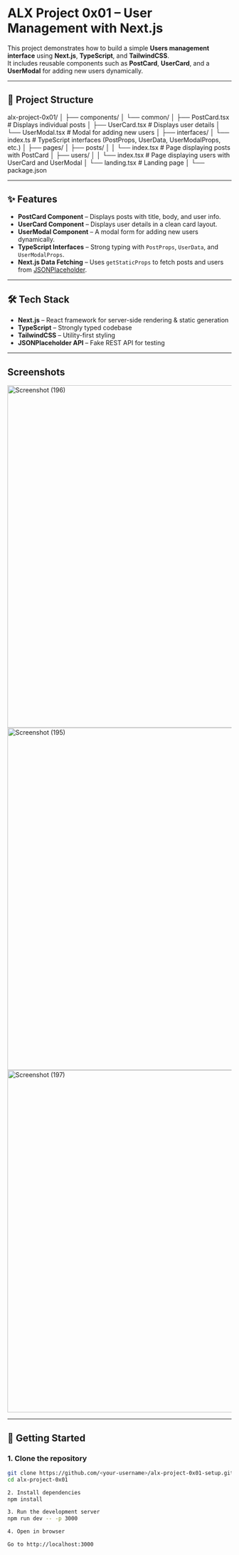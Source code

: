 # ALX Project 0x01 – User Management with Next.js

This project demonstrates how to build a simple **Users management interface** using **Next.js**, **TypeScript**, and **TailwindCSS**.  
It includes reusable components such as **PostCard**, **UserCard**, and a **UserModal** for adding new users dynamically.

---

## 📂 Project Structure

alx-project-0x01/
│
├── components/
│ └── common/
│ ├── PostCard.tsx # Displays individual posts
│ ├── UserCard.tsx # Displays user details
│ └── UserModal.tsx # Modal for adding new users
│
├── interfaces/
│ └── index.ts # TypeScript interfaces (PostProps, UserData, UserModalProps, etc.)
│
├── pages/
│ ├── posts/
│ │ └── index.tsx # Page displaying posts with PostCard
│ ├── users/
│ │ └── index.tsx # Page displaying users with UserCard and UserModal
│ └── landing.tsx # Landing page
│
└── package.json


---

## ✨ Features

- **PostCard Component** – Displays posts with title, body, and user info.  
- **UserCard Component** – Displays user details in a clean card layout.  
- **UserModal Component** – A modal form for adding new users dynamically.  
- **TypeScript Interfaces** – Strong typing with `PostProps`, `UserData`, and `UserModalProps`.  
- **Next.js Data Fetching** – Uses `getStaticProps` to fetch posts and users from [JSONPlaceholder](https://jsonplaceholder.typicode.com/).  

---

## 🛠️ Tech Stack

- **Next.js** – React framework for server-side rendering & static generation  
- **TypeScript** – Strongly typed codebase  
- **TailwindCSS** – Utility-first styling  
- **JSONPlaceholder API** – Fake REST API for testing  

---
## Screenshots 

<img width="1366" height="768" alt="Screenshot (196)" src="https://github.com/user-attachments/assets/a4fb10da-b1e8-4d66-82c5-e0b849af9863" />
<img width="1366" height="768" alt="Screenshot (195)" src="https://github.com/user-attachments/assets/4b365d02-4a81-4a7e-b34b-c6fd8154d2ef" />
<img width="1366" height="768" alt="Screenshot (197)" src="https://github.com/user-attachments/assets/d9f37453-b717-4bbf-8e2b-ecf1c9807576" />

---

## 🚀 Getting Started

### 1. Clone the repository
```bash
git clone https://github.com/<your-username>/alx-project-0x01-setup.git
cd alx-project-0x01

2. Install dependencies
npm install

3. Run the development server
npm run dev -- -p 3000

4. Open in browser

Go to http://localhost:3000

